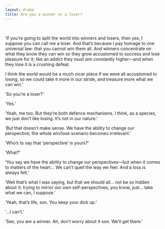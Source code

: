 ```yaml
---
layout: drama
title: Are you a winner or a loser?
---
```


<br>

‘If you’re going to split the world into winners and losers, then yes, I suppose you can call me a loser. And that’s because I pay homage to one universal law: that you cannot win them all. And winners concentrate on what they know they can win so they grow accustomed to success and lose pleasure for it; like an addict they must aim constantly higher—and when they lose it is a crushing defeat.

I think the world would be a much nicer place if we were all accustomed to losing, so we could take it more in our stride, and treasure more what we can win.’

‘So you’re a loser?’

‘Yes.’

‘Yeah, me too. But they’re both defence mechanisms. I think, as a species, we just don’t like losing. It’s not in our nature.’

‘But that doesn’t make sense. We have the ability to change our perspective; the whole win/lose scenario becomes irrelevant.’

‘Who’s to say that ‘perspective’ is yours?’

‘What?’

‘You say we have the ability to change our perspectives—but when it comes to matters of the heart… We can’t quell the way we feel. And a loss is always felt.’

‘Well that’s what I was saying, but that we should all… not be so hidden about it; trying to mirror our own self-perspectives, you know, just… take what we can, I suppose.’

‘Yeah, that’s life, son. You keep your dick up.’

‘…I can’t.’

‘See, you are a winner. Ah, don’t worry about it son. We’ll get there.’

